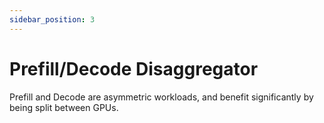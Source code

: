 ```yaml
---
sidebar_position: 3
---
```


# Prefill/Decode Disaggregator

Prefill and Decode are asymmetric workloads, and benefit significantly by being split between GPUs.